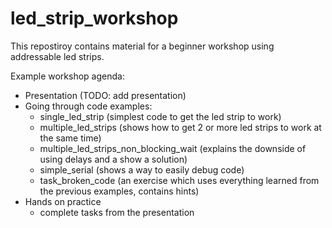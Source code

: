 # led_strip_workshop
This repostiroy contains material for a beginner workshop using addressable led strips.

Example workshop agenda:
- Presentation (TODO: add presentation)
- Going through code examples:
  - single_led_strip (simplest code to get the led strip to work)
  - multiple_led_strips (shows how to get 2 or more led strips to work at the same time)
  - multiple_led_strips_non_blocking_wait (explains the downside of using delays and a show a solution)
  - simple_serial (shows a way to easily debug code)
  - task_broken_code (an exercise which uses everything learned from the previous examples, contains hints)
- Hands on practice
  - complete tasks from the presentation
